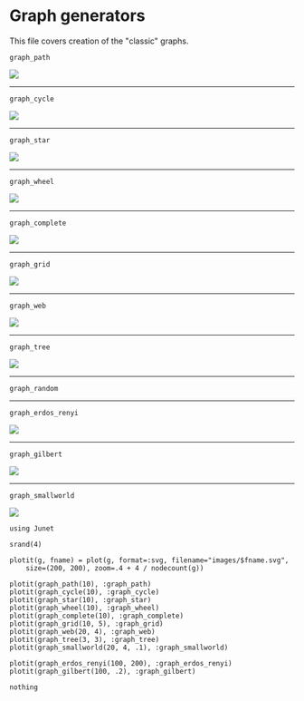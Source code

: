 # Graph generators

This file covers creation of the "classic" graphs.

```@docs
graph_path
```
![](images/graph_path.svg)

----

```@docs
graph_cycle
```
![](images/graph_cycle.svg)

----

```@docs
graph_star
```
![](images/graph_star.svg)

----

```@docs
graph_wheel
```
![](images/graph_wheel.svg)

----

```@docs
graph_complete
```
![](images/graph_complete.svg)

----

```@docs
graph_grid
```
![](images/graph_grid.svg)

----

```@docs
graph_web
```
![](images/graph_web.svg)

----

```@docs
graph_tree
```
![](images/graph_tree.svg)

----

```@docs
graph_random
```

----

```@docs
graph_erdos_renyi
```
![](images/graph_erdos_renyi.svg)

----

```@docs
graph_gilbert
```
![](images/graph_gilbert.svg)

----

```@docs
graph_smallworld
```
![](images/graph_smallworld.svg)



```@eval
using Junet

srand(4)

plotit(g, fname) = plot(g, format=:svg, filename="images/$fname.svg",
    size=(200, 200), zoom=.4 + 4 / nodecount(g))

plotit(graph_path(10), :graph_path)
plotit(graph_cycle(10), :graph_cycle)
plotit(graph_star(10), :graph_star)
plotit(graph_wheel(10), :graph_wheel)
plotit(graph_complete(10), :graph_complete)
plotit(graph_grid(10, 5), :graph_grid)
plotit(graph_web(20, 4), :graph_web)
plotit(graph_tree(3, 3), :graph_tree)
plotit(graph_smallworld(20, 4, .1), :graph_smallworld)

plotit(graph_erdos_renyi(100, 200), :graph_erdos_renyi)
plotit(graph_gilbert(100, .2), :graph_gilbert)

nothing
```
